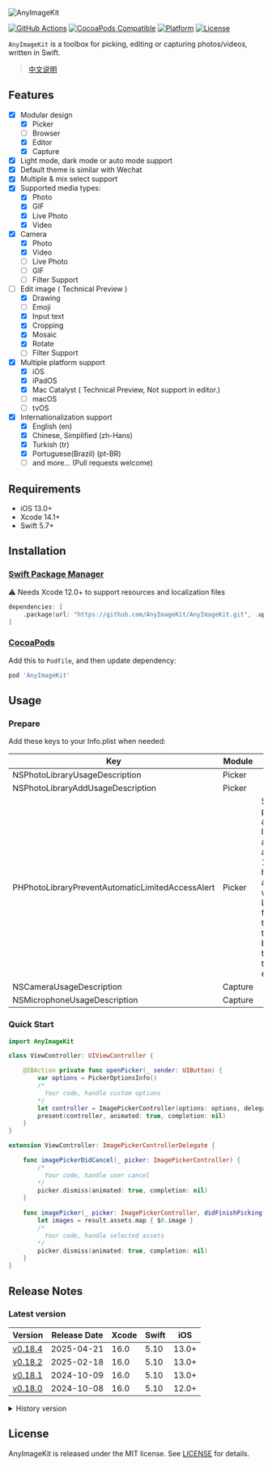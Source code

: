 ![AnyImageKit](https://github.com/AnyImageProject/AnyImageProject.github.io/raw/master/Resources/TitleMap@2x.png)

[![GitHub Actions](https://github.com/AnyImageKit/AnyImageKit/workflows/build/badge.svg?branch=master)](https://github.com/AnyImageKit/AnyImageKit/actions?query=workflow%3Abuild)
[![CocoaPods Compatible](https://img.shields.io/cocoapods/v/AnyImageKit.svg)](https://cocoapods.org/pods/AnyImageKit)
[![Platform](https://img.shields.io/cocoapods/p/AnyImageKit.svg?style=flat)](./)
[![License](https://img.shields.io/cocoapods/l/AnyImageKit.svg?style=flat)](https://raw.githubusercontent.com/AnyImageKit/AnyImageKit/master/LICENSE)

`AnyImageKit` is a toolbox for picking, editing or capturing photos/videos, written in Swift. 

> [中文说明](./Documentation/README_CN.md)

## Features

- [x] Modular design
    - [x] Picker
    - [ ] Browser
    - [x] Editor
    - [x] Capture
- [x] Light mode, dark mode or auto mode support
- [x] Default theme is similar with Wechat 
- [x] Multiple & mix select support
- [x] Supported media types:
    - [x] Photo
    - [x] GIF
    - [x] Live Photo
    - [x] Video
- [x] Camera
    - [x] Photo
    - [x] Video
    - [ ] Live Photo
    - [ ] GIF
    - [ ] Filter Support
- [ ] Edit image ( Technical Preview )
    - [x] Drawing
    - [ ] Emoji
    - [x] Input text
    - [x] Cropping
    - [x] Mosaic
    - [x] Rotate
    - [ ] Filter Support
- [x] Multiple platform support
    - [x] iOS
    - [x] iPadOS
    - [x] Mac Catalyst ( Technical Preview, Not support in editor.)
    - [ ] macOS
    - [ ] tvOS
- [x] Internationalization support
    - [x] English (en)
    - [x] Chinese, Simplified (zh-Hans)
    - [x] Turkish (tr)
    - [x] Portuguese(Brazil) (pt-BR)
    - [ ] and more... (Pull requests welcome)

## Requirements

- iOS 13.0+
- Xcode 14.1+
- Swift 5.7+

## Installation

### [Swift Package Manager](https://swift.org/package-manager/)

⚠️ Needs Xcode 12.0+ to support resources and localization files

```swift
dependencies: [
    .package(url: "https://github.com/AnyImageKit/AnyImageKit.git", .upToNextMajor(from: "0.18.2"))
]
```

### [CocoaPods](https://guides.cocoapods.org/using/using-cocoapods.html)

Add this to `Podfile`, and then update dependency:

```ruby
pod 'AnyImageKit'
```

## Usage

### Prepare

Add these keys to your Info.plist when needed:

| Key | Module | Info |
| ----- | ----  | ---- |
| NSPhotoLibraryUsageDescription | Picker |  |
| NSPhotoLibraryAddUsageDescription | Picker |  |
| PHPhotoLibraryPreventAutomaticLimitedAccessAlert | Picker | Set `YES` to prevent automatic limited access alert in iOS 14+ (Picker has been adapted with Limited features that can be triggered by the user to enhance the user experience) |
| NSCameraUsageDescription | Capture |  |
| NSMicrophoneUsageDescription | Capture |  |

### Quick Start

```swift
import AnyImageKit

class ViewController: UIViewController {

    @IBAction private func openPicker(_ sender: UIButton) {
        var options = PickerOptionsInfo()
        /*
          Your code, handle custom options
        */
        let controller = ImagePickerController(options: options, delegate: self)
        present(controller, animated: true, completion: nil)
    }
}

extension ViewController: ImagePickerControllerDelegate {

    func imagePickerDidCancel(_ picker: ImagePickerController) {
        /*
          Your code, handle user cancel
        */
        picker.dismiss(animated: true, completion: nil)
    }
    
    func imagePicker(_ picker: ImagePickerController, didFinishPicking result: PickerResult) {
        let images = result.assets.map { $0.image }
        /*
          Your code, handle selected assets
        */
        picker.dismiss(animated: true, completion: nil)
    }
}
```

## Release Notes

### Latest version

| Version | Release Date | Xcode | Swift | iOS |
| ---- | ----  | ---- | ---- | ---- |
| [v0.18.4](https://github.com/AnyImageKit/AnyImageKit/blob/master/Documentation/RELEASE_NOTE.md#0184) | 2025-04-21 | 16.0 | 5.10 | 13.0+ |
| [v0.18.2](https://github.com/AnyImageKit/AnyImageKit/blob/master/Documentation/RELEASE_NOTE.md#0182) | 2025-02-18 | 16.0 | 5.10 | 13.0+ |
| [v0.18.1](https://github.com/AnyImageKit/AnyImageKit/blob/master/Documentation/RELEASE_NOTE.md#0181) | 2024-10-09 | 16.0 | 5.10 | 13.0+ |
| [v0.18.0](https://github.com/AnyImageKit/AnyImageKit/blob/master/Documentation/RELEASE_NOTE.md#0180) | 2024-10-08 | 16.0 | 5.10 | 12.0+ |

<details>
   <summary>History version</summary>  

| Version | Release Date | Xcode | Swift | iOS |
| ---- | ----  | ---- | ---- | ---- |
| [v0.17.2](https://github.com/AnyImageKit/AnyImageKit/blob/master/Documentation/RELEASE_NOTE.md#0172) | 2024-01-24 | 15.2 | 5.9 | 12.0+ |
| [v0.17.1](https://github.com/AnyImageKit/AnyImageKit/blob/master/Documentation/RELEASE_NOTE.md#0171) | 2024-01-12 | 15.2 | 5.9 | 12.0+ |
| [v0.17.0](https://github.com/AnyImageKit/AnyImageKit/blob/master/Documentation/RELEASE_NOTE.md#0170) | 2023-10-18 | 15.0 | 5.9 | 12.0+ |
| [v0.16.0](https://github.com/AnyImageKit/AnyImageKit/blob/master/Documentation/RELEASE_NOTE.md#0160) | 2023-05-09 | 14.3 | 5.8 | 12.0+ |
| [v0.15.1](https://github.com/AnyImageKit/AnyImageKit/blob/master/Documentation/RELEASE_NOTE.md#0151) | 2022-12-15 | 14.1 | 5.7 | 12.0+ |
| [v0.15.0](https://github.com/AnyImageKit/AnyImageKit/blob/master/Documentation/RELEASE_NOTE.md#0150) | 2022-11-11 | 14.1 | 5.7 | 12.0+ |
| [v0.14.6](https://github.com/AnyImageKit/AnyImageKit/blob/master/Documentation/RELEASE_NOTE.md#0146) | 2022-07-06 | 13.4.1 | 5.6 | 13.0+ |
| [v0.14.5](https://github.com/AnyImageKit/AnyImageKit/blob/master/Documentation/RELEASE_NOTE.md#0145) | 2022-07-05 | 13.4.1 | 5.6 | 13.0+ |
| [v0.14.4](https://github.com/AnyImageKit/AnyImageKit/blob/master/Documentation/RELEASE_NOTE.md#0144) | 2022-04-06 | 13.3 | 5.5 | 12.0+ |
| [v0.14.3](https://github.com/AnyImageKit/AnyImageKit/blob/master/Documentation/RELEASE_NOTE.md#0143) | 2021-12-28 | 13.2 | 5.5 | 12.0+ |
| [v0.14.2](https://github.com/AnyImageKit/AnyImageKit/blob/master/Documentation/RELEASE_NOTE.md#0142) | 2021-12-16 | 13.2 | 5.5 | 12.0+ |
| [v0.14.1](https://github.com/AnyImageKit/AnyImageKit/blob/master/Documentation/RELEASE_NOTE.md#0141) | 2021-11-23 | 13.1 | 5.5 | 12.0+ |
| [v0.14.0](https://github.com/AnyImageKit/AnyImageKit/blob/master/Documentation/RELEASE_NOTE.md#0140) | 2021-11-22 | 13.1 | 5.5 | 12.0+ |
| [v0.13.5](https://github.com/AnyImageKit/AnyImageKit/blob/master/Documentation/RELEASE_NOTE.md#0135) | 2021-10-15 | 13.0 | 5.5 | 12.0+ |
| [v0.13.4](https://github.com/AnyImageKit/AnyImageKit/blob/master/Documentation/RELEASE_NOTE.md#0134) | 2021-09-23 | 13.0 | 5.5 | 12.0+ |
| [v0.13.3](https://github.com/AnyImageKit/AnyImageKit/blob/master/Documentation/RELEASE_NOTE.md#0133) | 2021-08-09 | 12.5 | 5.4 | 10.0+ |
| [v0.13.2](https://github.com/AnyImageKit/AnyImageKit/blob/master/Documentation/RELEASE_NOTE.md#0132) | 2021-06-30 | 12.5 | 5.4 | 10.0+ |
| [v0.13.1](https://github.com/AnyImageKit/AnyImageKit/blob/master/Documentation/RELEASE_NOTE.md#0131) | 2021-06-01 | 12.5 | 5.4 | 10.0+ |
| [v0.13.0](https://github.com/AnyImageKit/AnyImageKit/blob/master/Documentation/RELEASE_NOTE.md#0130) | 2021-02-08 | 12.4 | 5.3 | 10.0+ |
| [v0.12.0](https://github.com/AnyImageKit/AnyImageKit/blob/master/Documentation/RELEASE_NOTE.md#0120) | 2020-12-30 | 12.2 | 5.3 | 10.0+ |
| [v0.11.0](https://github.com/AnyImageKit/AnyImageKit/blob/master/Documentation/RELEASE_NOTE.md#0110) | 2020-12-18 | 12.2 | 5.3 | 10.0+ |
| [v0.10.0](https://github.com/AnyImageKit/AnyImageKit/blob/master/Documentation/RELEASE_NOTE.md#0100) | 2020-11-03 | 12.1 | 5.3 | 10.0+ |
| [v0.9.0](https://github.com/AnyImageKit/AnyImageKit/blob/master/Documentation/RELEASE_NOTE.md#090) | 2020-10-09 | 12.0 | 5.3 | 10.0+ |

</details>

## License

AnyImageKit is released under the MIT license. See [LICENSE](./LICENSE) for details.
